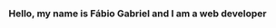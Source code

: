 ### Hello, my name is Fábio Gabriel and I am a web developer

<!---
<link rel="stylesheet" href="https://cdn.jsdelivr.net/gh/devicons/devicon@v2.15.1/devicon.min.css">          
<div align="center">
  <a href="https://github.com/fabio-gabriel">
  <img height="180em" src="https://github-readme-stats.vercel.app/api?username=fabio-gabriel&show_icons=true&theme=cobalt&include_all_commits=true&count_private=true"/>
  <img height="180em" src="https://github-readme-stats.vercel.app/api/top-langs/?username=fabio-gabriel&layout=compact&langs_count=7&theme=cobalt"/>
</div>
<div style="display: inline_block"><br>
  <img align="center" alt="Ruby on rails" height="30" width="40" src="https://cdn.jsdelivr.net/gh/devicons/devicon/icons/rails/rails-plain-wordmark.svg" />
  <img align="center" alt="Unity" height="30" width="40" color="white" src="https://cdn.jsdelivr.net/gh/devicons/devicon/icons/unity/unity-original.svg" /> 
</div>
  
  ##
 
<div> 
  <a href="https://br.linkedin.com/in/f%C3%A1bio-gabriel-esteves-ivo-gomes-544476211" target="_blank"><img src="https://img.shields.io/badge/-LinkedIn-%230077B5?style=for-the-badge&logo=linkedin&logoColor=white" target="_blank"></a> 
  <a href = "mailto:fabiogabrieleig@gmail.com"><img src="https://img.shields.io/badge/-Gmail-%23333?style=for-the-badge&logo=gmail&logoColor=white" target="_blank"></a>
--->
